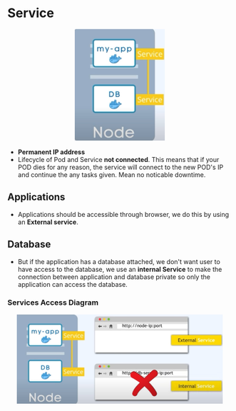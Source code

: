 # Service

<p align="center">
    <img src="../k8s-images\service.jpg" height="250px"/>
</p>

- __Permanent IP address__
- Lifecycle of Pod and Service __not connected__. This means that if your POD dies for any reason, the service will connect to the new POD's IP and continue the any tasks given. Mean no noticable downtime.


## Applications

- Applications should be accessible through browser, we do this by using an __External service__.

## Database
- But if the application has a database attached, we don't want user to have access to the database, we use an __internal Service__ to make the connection between application and database private so only the application can access the database.

### Services Access Diagram

<p align="center">
    <img src="../k8s-images/services-in-out.jpg" height="200px"/>
</p>